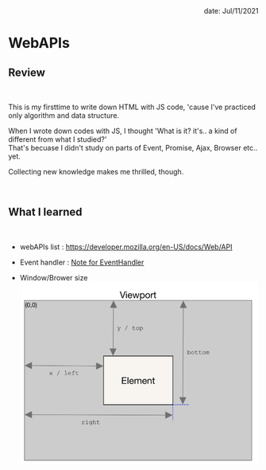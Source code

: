 <div align="right"> date: Jul/11/2021 </div>

# WebAPIs
## Review

<br/>

This is my firsttime to write down HTML with JS code, 'cause I've practiced only algorithm and data structure.

When I wrote down codes with JS, I thought 'What is it? it's.. a kind of different from what I studied?'<br/>
That's becuase I didn't study on parts of Event, Promise, Ajax, Browser etc.. yet.

Collecting new knowledge makes me thrilled, though.

<br/>


## What I learned

<br/>

* webAPIs list : https://developer.mozilla.org/en-US/docs/Web/API

* Event handler : [Note for EventHandler](./README.md) 
* Window/Brower size
   <img src="./img/windowSize.png">

